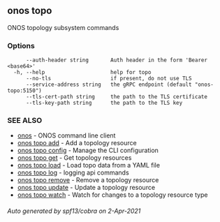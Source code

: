 ## onos topo

ONOS topology subsystem commands

### Options

```
      --auth-header string       Auth header in the form 'Bearer <base64>'
  -h, --help                     help for topo
      --no-tls                   if present, do not use TLS
      --service-address string   the gRPC endpoint (default "onos-topo:5150")
      --tls-cert-path string     the path to the TLS certificate
      --tls-key-path string      the path to the TLS key
```

### SEE ALSO

* [onos](onos.md)	 - ONOS command line client
* [onos topo add](onos_topo_add.md)	 - Add a topology resource
* [onos topo config](onos_topo_config.md)	 - Manage the CLI configuration
* [onos topo get](onos_topo_get.md)	 - Get topology resources
* [onos topo load](onos_topo_load.md)	 - Load topo data from a YAML file
* [onos topo log](onos_topo_log.md)	 - logging api commands
* [onos topo remove](onos_topo_remove.md)	 - Remove a topology resource
* [onos topo update](onos_topo_update.md)	 - Update a topology resource
* [onos topo watch](onos_topo_watch.md)	 - Watch for changes to a topology resource type

###### Auto generated by spf13/cobra on 2-Apr-2021
